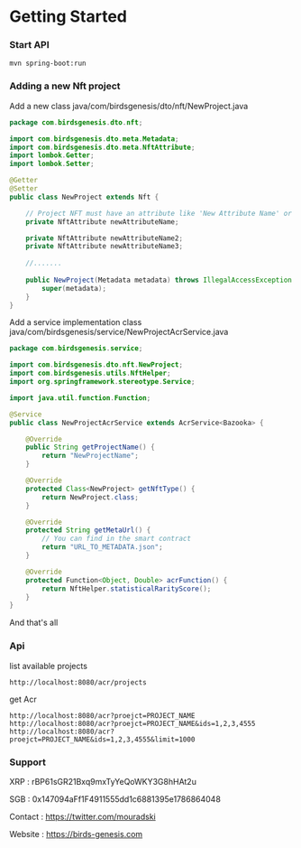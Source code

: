 # Getting Started

### Start API
```
mvn spring-boot:run
```

### Adding a new Nft project

Add a new class java/com/birdsgenesis/dto/nft/NewProject.java
```java
package com.birdsgenesis.dto.nft;

import com.birdsgenesis.dto.meta.Metadata;
import com.birdsgenesis.dto.meta.NftAttribute;
import lombok.Getter;
import lombok.Setter;

@Getter
@Setter
public class NewProject extends Nft {

    // Project NFT must have an attribute like 'New Attribute Name' or 'newAttributeName' etc, remove space and use camel case
    private NftAttribute newAttributeName;

    private NftAttribute newAttributeName2;
    private NftAttribute newAttributeName3;
    
    //....... 
    
    public NewProject(Metadata metadata) throws IllegalAccessException {
        super(metadata);
    }
}
```

Add a service implementation class java/com/birdsgenesis/service/NewProjectAcrService.java
```java
package com.birdsgenesis.service;

import com.birdsgenesis.dto.nft.NewProject;
import com.birdsgenesis.utils.NftHelper;
import org.springframework.stereotype.Service;

import java.util.function.Function;

@Service
public class NewProjectAcrService extends AcrService<Bazooka> {

    @Override
    public String getProjectName() {
        return "NewProjectName";
    }

    @Override
    protected Class<NewProject> getNftType() {
        return NewProject.class;
    }

    @Override
    protected String getMetaUrl() {
        // You can find in the smart contract
        return "URL_TO_METADATA.json";
    }

    @Override
    protected Function<Object, Double> acrFunction() {
        return NftHelper.statisticalRarityScore();
    }
}
```

And that's all

### Api 
list available projects
```
http://localhost:8080/acr/projects
```

get Acr 
```
http://localhost:8080/acr?proejct=PROJECT_NAME
http://localhost:8080/acr?proejct=PROJECT_NAME&ids=1,2,3,4555
http://localhost:8080/acr?proejct=PROJECT_NAME&ids=1,2,3,4555&limit=1000
```

### Support 
XRP : rBP61sGR21Bxq9mxTyYeQoWKY3G8hHAt2u

SGB : 0x147094aFf1F4911555dd1c6881395e1786864048

Contact : https://twitter.com/mouradski

Website : https://birds-genesis.com
